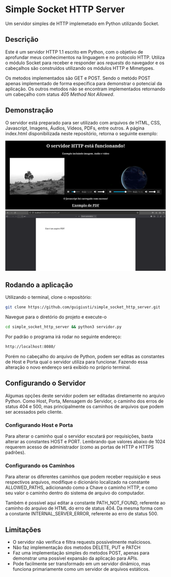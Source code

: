 # Simple Socket HTTP Server

Um servidor simples de HTTP implemetado em Python utilizando Socket.

## Descrição

Este é um servidor HTTP 1.1 escrito em Python, com o objetivo de aprofundar meus conhecimentos na linguagem e no protocolo HTTP. Utiliza o módulo Socket para receber e responder aos _requests_ do navegador e os cabeçalhos são construídos utilizando os módulos HTTP e Mimetypes.

Os metodos implementados são GET e POST. Sendo o metódo POST apenas implementado de forma específica para demonstrar o potencial da aplicação. Os outros metodos não se encontram implementados retornando um cabeçalho com status _405 Method Not Allowed_.

## Demonstração

O servidor está preparado para ser utilizado com arquivos de HTML, CSS, Javascript, Imagens, Áudios, Vídeos, PDFs, entre outros. A página index.html disponibilizada neste repositório, retorna o seguinte exemplo:

![Exemplo 1](static/example_1.png)
![Exemplo 2](static/example_2.png)

## Rodando a aplicação

Utilizando o terminal, clone o repositório:

```bash
git clone https://github.com/guigiusti/simple_socket_http_server.git
```

Navegue para o diretório do projeto e execute-o

```bash
cd simple_socket_http_server && python3 servidor.py
```

Por padrão o programa irá rodar no seguinte endereço:

```bash
http://localhost:8080/
```

Porém no cabeçalho do arquivo de Python, podem ser editas as constantes de Host e Porta qual o servidor utiliza para funcionar. Fazendo essa alteração o novo endereço será exibido no próprio terminal.

## Configurando o Servidor

Algumas opções deste servidor podem ser editadas diretamente no arquivo Python. Como Host, Porta, Mensagem do Servidor, o caminho dos erros de status 404 e 500, mas principalmente os caminhos de arquivos que podem ser acessados pelo cliente.

### Configurando Host e Porta

Para alterar o caminho qual o servidor escutará por requisições, basta alterar as constantes HOST e PORT. Lembrando que valores abaixo de 1024 requerem acesso de administrador (como as portas de HTTP e HTTPS padrões).

### Configurando os Caminhos

Para alterar os diferentes caminhos que podem receber requisição e seus respectivos arquivos, modifique o dicionário localizado na constante ALLOWED_PATHS, adicionando como a Chave o caminho HTTP, e como seu valor o caminho dentro do sistema de arquivo do computador.

Também é possível aqui editar a constante PATH_NOT_FOUND, referente ao caminho do arquivo de HTML do erro de status 404. Da mesma forma com a constante INTERNAL_SERVER_ERROR, referente ao erro de status 500.

## Limitações

- O servidor não verifica e filtra requests possivelmente maliciosos.
- Não faz implementação dos metodos DELETE, PUT e PATCH
- Faz uma implementação simples do metodos POST, apenas para demonstrar uma possível expansão da aplicação para APIs.
- Pode facilmente ser transformado em um servidor dinâmico, mas funciona primariamente como um servidor de arquivos estáticos.

